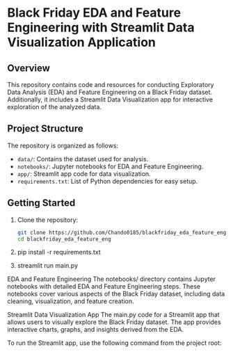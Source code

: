 # Black Friday EDA and Feature Engineering with Streamlit Data Visualization Application

## Overview

This repository contains code and resources for conducting Exploratory Data Analysis (EDA) and Feature Engineering on a Black Friday dataset. Additionally, it includes a Streamlit Data Visualization app for interactive exploration of the analyzed data.

## Project Structure

The repository is organized as follows:

- `data/`: Contains the dataset used for analysis.
- `notebooks/`: Jupyter notebooks for EDA and Feature Engineering.
- `app/`: Streamlit app code for data visualization.
- `requirements.txt`: List of Python dependencies for easy setup.

## Getting Started

1. Clone the repository:

   ```bash
   git clone https://github.com/Chando0185/blackfriday_eda_feature_eng.git
   cd blackfriday_eda_feature_eng

2. pip install -r requirements.txt
3. streamlit run main.py

EDA and Feature Engineering
The notebooks/ directory contains Jupyter notebooks with detailed EDA and Feature Engineering steps. These notebooks cover various aspects of the Black Friday dataset, including data cleaning, visualization, and feature creation.

Streamlit Data Visualization App
The main.py code for a Streamlit app that allows users to visually explore the Black Friday dataset. The app provides interactive charts, graphs, and insights derived from the EDA.

To run the Streamlit app, use the following command from the project root:
